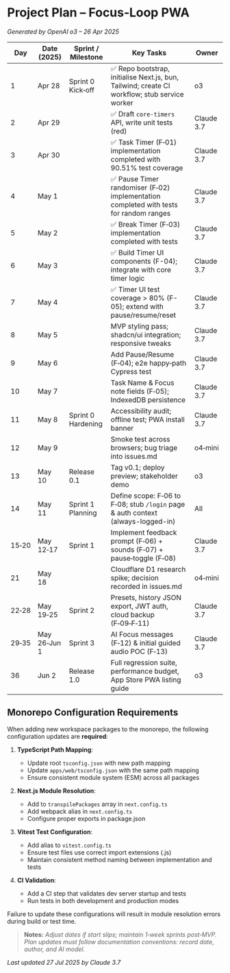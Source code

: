 # Project Plan – Focus‑Loop PWA
*Generated by OpenAI o3 – 26 Apr 2025*

| Day | Date (2025) | Sprint / Milestone | Key Tasks | Owner |
|-----|-------------|--------------------|-----------|-------|
| 1 | Apr 28 | Sprint 0 Kick‑off | ✅ Repo bootstrap, initialise Next.js, bun, Tailwind; create CI workflow; stub service worker | o3 |
| 2 | Apr 29 |  | ✅ Draft `core-timers` API, write unit tests (red) | Claude 3.7 |
| 3 | Apr 30 |  | ✅ Task Timer (F‑01) implementation completed with 90.51% test coverage | Claude 3.7 |
| 4 | May 1 |  | ✅ Pause Timer randomiser (F‑02) implementation completed with tests for random ranges | Claude 3.7 |
| 5 | May 2 |  | ✅ Break Timer (F‑03) implementation completed with tests | Claude 3.7 |
| 6 | May 3 |  | ✅ Build Timer UI components (F-04); integrate with core timer logic | Claude 3.7 |
| 7 | May 4 |  | ✅ Timer UI test coverage > 80% (F-05); extend with pause/resume/reset | Claude 3.7 |
| 8 | May 5 |  | MVP styling pass; shadcn/ui integration; responsive tweaks | Claude 3.7 |
| 9 | May 6 |  | Add Pause/Resume (F‑04); e2e happy‑path Cypress test | Claude 3.7 |
| 10 | May 7 |  | Task Name & Focus note fields (F‑05); IndexedDB persistence | Claude 3.7 |
| 11 | May 8 | Sprint 0 Hardening | Accessibility audit; offline test; PWA install banner | Claude 3.7 |
| 12 | May 9 |  | Smoke test across browsers; bug triage into issues.md | o4‑mini |
| 13 | May 10 | Release 0.1 | Tag v0.1; deploy preview; stakeholder demo | o3 |
| 14 | May 11 | Sprint 1 Planning | Define scope: F‑06 to F‑08; stub `/login` page & auth context (always-logged-in) | All |
| 15‑20 | May 12‑17 | Sprint 1 | Implement feedback prompt (F‑06) + sounds (F‑07) + pause‑toggle (F‑08) | Claude 3.7 |
| 21 | May 18 |  | Cloudflare D1 research spike; decision recorded in issues.md | o4‑mini |
| 22‑28 | May 19‑25 | Sprint 2 | Presets, history JSON export, JWT auth, cloud backup (F‑09‑F‑11) | Claude 3.7 |
| 29‑35 | May 26‑Jun 1 | Sprint 3 | AI Focus messages (F‑12) & initial guided audio POC (F‑13) | Claude 3.7 |
| 36 | Jun 2 | Release 1.0 | Full regression suite, performance budget, App Store PWA listing guide | o3 |

## Monorepo Configuration Requirements

When adding new workspace packages to the monorepo, the following configuration updates are **required**:

1. **TypeScript Path Mapping**:
   - Update root `tsconfig.json` with new path mapping
   - Update `apps/web/tsconfig.json` with the same path mapping
   - Ensure consistent module system (ESM) across all packages

2. **Next.js Module Resolution**:
   - Add to `transpilePackages` array in `next.config.ts`
   - Add webpack alias in `next.config.ts`
   - Configure proper exports in package.json

3. **Vitest Test Configuration**:
   - Add alias to `vitest.config.ts`
   - Ensure test files use correct import extensions (.js)
   - Maintain consistent method naming between implementation and tests

4. **CI Validation**:
   - Add a CI step that validates dev server startup and tests
   - Run tests in both development and production modes

Failure to update these configurations will result in module resolution errors during build or test time.

> **Notes:**
> *Adjust dates if start slips; maintain 1‑week sprints post‑MVP.*
> *Plan updates must follow documentation conventions: record date, author, and AI model.*

*Last updated 27 Jul 2025 by Claude 3.7*

